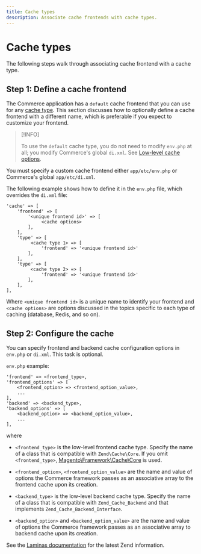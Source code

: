 ```yaml
---
title: Cache types
description: Associate cache frontends with cache types.
---
```

# Cache types

The following steps walk through associating cache frontend with a cache type.

## Step 1: Define a cache frontend

The Commerce application has a `default` cache frontend that you can use for any [cache type](../cli/manage-cache.md#clean-and-flush-cache-types). This section discusses how to optionally define a cache frontend with a different name, which is preferable if you expect to customize your frontend.

>[!INFO]
>
>To use the `default` cache type, you do not need to modify `env.php` at all; you modify Commerce's global `di.xml`. See [Low-level cache options](cache-options.md).

You must specify a custom cache frontend either `app/etc/env.php` or Commerce's global `app/etc/di.xml`.

The following example shows how to define it in the `env.php` file, which overrides the `di.xml` file:

```php?start_inline=1
'cache' => [
    'frontend' => [
        '<unique frontend id>' => [
             <cache options>
        ],
    ],
    'type' => [
         <cache type 1> => [
             'frontend' => '<unique frontend id>'
        ],
    ],
    'type' => [
         <cache type 2> => [
             'frontend' => '<unique frontend id>'
        ],
    ],
],
```

Where `<unique frontend id>` is a unique name to identify your frontend and `<cache options>` are options discussed in the topics specific to each type of caching (database, Redis, and so on).

## Step 2: Configure the cache

You can specify frontend and backend cache configuration options in `env.php` or `di.xml`. This task is optional.

`env.php` example:

```php?start_inline=1
'frontend' => <frontend_type>,
'frontend_options' => [
    <frontend_option> => <frontend_option_value>,
    ...
],
'backend' => <backend_type>,
'backend_options' => [
    <backend_option> => <backend_option_value>,
    ...
],
```

where

- `<frontend_type>` is the low-level frontend cache type. Specify the name of a class that is compatible with `Zend\Cache\Core`.
  If you omit `<frontend_type>`, [Magento\Framework\Cache\Core](https://github.com/magento/magento2/blob/2.4/lib/internal/Magento/Framework/Cache/Core.php) is used.

- `<frontend_option>`, `<frontend_option_value>` are the name and value of options the Commerce framework passes as an associative array to the frontend cache upon its creation.
- `<backend_type>` is the low-level backend cache type. Specify the name of a class that is compatible with `Zend_Cache_Backend` and that implements `Zend_Cache_Backend_Interface`.
- `<backend_option>` and `<backend_option_value>` are the name and value of options the Commerce framework passes as an associative array to backend cache upon its creation.

See the [Laminas documentation](https://docs.laminas.dev/) for the latest Zend information.
